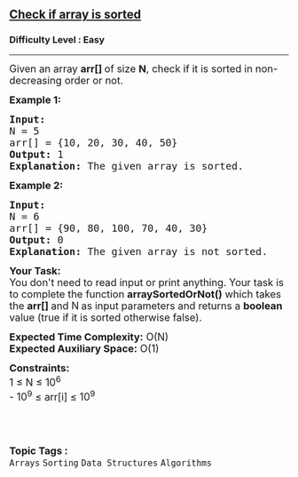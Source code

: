 <h2><a href="https://www.geeksforgeeks.org/problems/check-if-an-array-is-sorted0701/1">Check if array is sorted</a></h2><h3>Difficulty Level : Easy</h3><hr><div class="problems_problem_content__Xm_eO"><p><span style="font-size: 18px;">Given an array <strong>arr[]&nbsp;</strong>of size <strong>N</strong>, check if it is sorted in non-decreasing order or not.&nbsp;</span></p>
<p><span style="font-size: 18px;"><strong>Example 1:</strong></span></p>
<pre><span style="font-size: 18px;"><strong>Input:
</strong>N = 5
arr[] = {10, 20, 30, 40, 50}
<strong>Output:</strong> 1
<strong>Explanation:</strong> The given array is sorted.
</span></pre>
<p><span style="font-size: 18px;"><strong>Example 2:</strong></span></p>
<pre><span style="font-size: 18px;"><strong>Input:
</strong>N = 6
arr[] = {90, 80, 100, 70, 40, 30}
<strong>Output:</strong> 0
<strong>Explanation:</strong>&nbsp;The given array is not sorted.</span></pre>
<p><span style="font-size: 18px;"><strong>Your Task:<br></strong></span><span style="font-size: 18px;">You don't need to read input or print anything. Your task is to complete the function&nbsp;<strong>arraySortedOrNot()</strong>&nbsp;which takes the&nbsp;<strong>arr[]&nbsp;</strong>and N<strong>&nbsp;</strong>as input parameters and returns a <strong>boolean</strong> value (true if it is sorted otherwise false).</span></p>
<p><span style="font-size: 18px;"><strong>Expected Time Complexity:</strong>&nbsp;O(N)<br><strong>Expected Auxiliary Space:</strong>&nbsp;O(1)</span></p>
<p><span style="font-size: 18px;"><strong>Constraints:</strong><br>1 ≤ N ≤ 10<sup>6</sup><br>- 10<sup>9</sup> ≤ arr[i] ≤ 10<sup>9</sup></span></p>
<p>&nbsp;</p></div><br><p><span style=font-size:18px><strong>Topic Tags : </strong><br><code>Arrays</code>&nbsp;<code>Sorting</code>&nbsp;<code>Data Structures</code>&nbsp;<code>Algorithms</code>&nbsp;